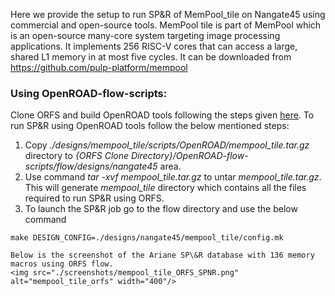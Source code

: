Here we provide the setup to run SP&R of MemPool_tile on Nangate45 using commercial and open-source tools. MemPool tile
is part of MemPool which is an open-source many-core system targeting image processing applications. It implements 256 RISC-V cores that can access a large, shared L1 memory in at most five cycles. It can be downloaded from https://github.com/pulp-platform/mempool

### **Using OpenROAD-flow-scripts:**
Clone ORFS and build OpenROAD tools following the steps given [here](https://github.com/The-OpenROAD-Project/OpenROAD-flow-scripts). To run SP&R using OpenROAD tools follow the below mentioned steps:  
1. Copy *./designs/mempool_tile/scripts/OpenROAD/mempool_tile.tar.gz* directory to *{ORFS Clone Directory}/OpenROAD-flow-scripts/flow/designs/nangate45* area.
2. Use command *tar -xvf mempool_tile.tar.gz* to untar *mempool_tile.tar.gz*. This will generate *mempool_tile* directory which contains all the files required to run SP&R using ORFS.
3. To launch the SP&R job go to the flow directory and use the below command
  ```
  make DESIGN_CONFIG=./designs/nangate45/mempool_tile/config.mk
  
Below is the screenshot of the Ariane SP\&R database with 136 memory macros using ORFS flow.  
<img src="./screenshots/mempool_tile_ORFS_SPNR.png" alt="mempool_tile_orfs" width="400"/>
